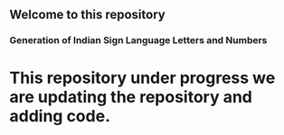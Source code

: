 ## Welcome to this repository

### Generation of Indian Sign Language Letters and Numbers

# This repository under progress we are updating the repository and adding code.
